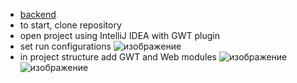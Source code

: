 - [backend](https://github.com/Anynak/DudeWhereIsMyCar)
- to start, clone repository 
- open project using IntelliJ IDEA with GWT plugin
- set run configurations 
![изображение](https://user-images.githubusercontent.com/56479372/225306147-e68c92a6-9008-4742-9a60-8ac5d60207c2.png)
- in project structure add GWT and Web modules 
![изображение](https://user-images.githubusercontent.com/56479372/225307040-b2eef334-aebf-4d1b-bb1d-ce4fcade365d.png)
![изображение](https://user-images.githubusercontent.com/56479372/225307723-e5683056-98da-407a-b006-576d8d2c9961.png)
